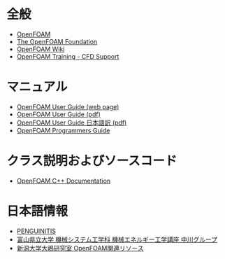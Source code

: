 <!--
title:   OpenFOAMに関する情報を得られるウェブサイトのまとめ
tags:    OpenFOAM,foam-extend,website
id:      6fd6d5fda193b5e788de
private: false
-->
# 全般

- [OpenFOAM](http://www.openfoam.com/)
- [The OpenFOAM Foundation](http://openfoam.org/)
- [OpenFOAM Wiki](https://openfoamwiki.net/index.php/Main_Page)
- [OpenFOAM Training - CFD Support](http://www.cfdsupport.com/OpenFOAM-Training-by-CFD-Support/OpenFOAM-Training-by-CFD-Support.html)

# マニュアル

- [OpenFOAM User Guide (web page)](http://cfd.direct/openfoam/user-guide/)
- [OpenFOAM User Guide (pdf)](http://foam.sourceforge.net/docs/Guides-a4/UserGuide.pdf)
- [OpenFOAM User Guide 日本語訳 (pdf)](http://foam.sourceforge.net/docs/Guides-a4/UserGuide-Japanese.pdf)
- [OpenFOAM Programmers Guide](http://foam.sourceforge.net/docs/Guides-a4/ProgrammersGuide.pdf)

# クラス説明およびソースコード

- [OpenFOAM C++ Documentation](http://www.openfoam.com/documentation/cpp-guide/html/)

# 日本語情報

- [PENGUINITIS](http://www.geocities.jp/penguinitis2002/study/OpenFOAM/index.html)
- [富山県立大学 機械システム工学科 機械エネルギー工学講座 中川グループ](http://eddy.pu-toyama.ac.jp/jog88d8td-116/)
- [新潟大学大嶋研究室 OpenFOAM関連リソース](http://oshima.eng.niigata-u.ac.jp/OpenFOAM/ja/)